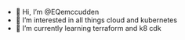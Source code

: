 - 👋 Hi, I’m @EQemccudden
- 👀 I’m interested in all things cloud and kubernetes
- 🌱 I’m currently learning terraform and k8 cdk

<!---
EQemccudden/EQemccudden is a ✨ special ✨ repository because its `README.md` (this file) appears on your GitHub profile.
You can click the Preview link to take a look at your changes.
--->
